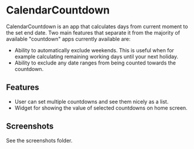 # CalendarCountdown

CalendarCountdown is an app that calculates days from current moment to the set end date. Two main features that separate it from the majority of available "countdown" apps currently available are:

- Ability to automatically exclude weekends. This is useful when for example calculating remaining working days until your next holiday.
- Ability to exclude any date ranges from being counted towards the countdown.

## Features
- User can set multiple countdowns and see them nicely as a list.
- Widget for showing the value of selected countdowns on home screen.

## Screenshots
See the screenshots folder.

